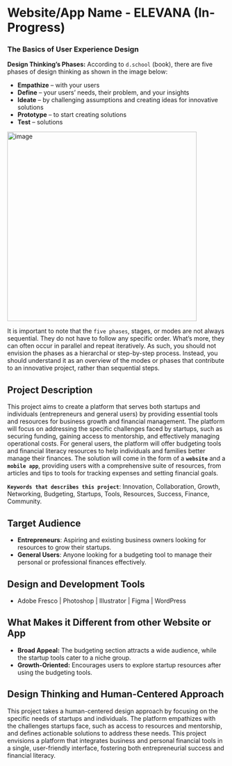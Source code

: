 # Website/App Name - ELEVANA (In-Progress)

###  The Basics of User Experience Design

**Design Thinking’s Phases:** According to `d.school` (book), there are five phases of design thinking as shown in the image below: 
- **Empathize** – with your users
- **Define** – your users’ needs, their problem, and your insights
- **Ideate** – by challenging assumptions and creating ideas for innovative solutions
- **Prototype** – to start creating solutions
- **Test** – solutions

<img width="436" alt="image" src="https://github.com/user-attachments/assets/4a65d7c5-0c60-4c75-ba99-a3e31999438f" />

It is important to note that the `five phases`, stages, or modes are not always sequential. They do not have to follow any specific order. What’s more, they can often occur in parallel and repeat iteratively. As such, you should not envision the phases as a hierarchal or step-by-step process. Instead, you should understand it as an overview of the modes or phases that contribute to an innovative project, rather than sequential steps.


## Project Description
This project aims to create a platform that serves both startups and individuals (entrepreneurs and general users) by providing essential tools and resources for business growth and financial management. The platform will focus on addressing the specific challenges faced by startups, such as securing funding, gaining access to mentorship, and effectively managing operational costs. For general users, the platform will offer budgeting tools and financial literacy resources to help individuals and families better manage their finances. The solution will come in the form of a **`website`** and a **`mobile app`**, providing users with a comprehensive suite of resources, from articles and tips to tools for tracking expenses and setting financial goals.

**`Keywords that describes this project`**: Innovation, Collaboration, Growth, Networking, Budgeting, Startups, Tools, Resources, Success, Finance, Community.


## Target Audience
- **Entrepreneurs**: Aspiring and existing business owners looking for resources to grow their startups.
- **General Users**: Anyone looking for a budgeting tool to manage their personal or professional finances effectively.


## Design and Development Tools
-  Adobe Fresco | Photoshop | Illustrator | Figma | WordPress
  

##  What Makes it Different from other Website or App
- **Broad Appeal:** The budgeting section attracts a wide audience, while the startup tools cater to a niche group.
- **Growth-Oriented:** Encourages users to explore startup resources after using the budgeting tools.


## Design Thinking and Human-Centered Approach
This project takes a human-centered design approach by focusing on the specific needs of startups and individuals. The platform empathizes with the challenges startups face, such as access to resources and mentorship, and defines actionable solutions to address these needs. This project envisions a platform that integrates business and personal financial tools in a single, user-friendly interface, fostering both entrepreneurial success and financial literacy.
